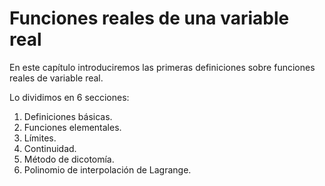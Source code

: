# Funciones reales de una variable real #

En este capítulo introduciremos las primeras definiciones sobre funciones reales de variable real. 

Lo dividimos en 6 secciones:

1. Definiciones básicas.
2. Funciones elementales.
3. Límites.
4. Continuidad.
5. Método de dicotomía.
6. Polinomio de interpolación de Lagrange.